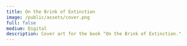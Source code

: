 ```yaml
---
title: On the Brink of Extinction
image: /public/assets/cover.png
full: false
medium: Digital
description: Cover art for the book "On the Brink of Extinction."
---
```

